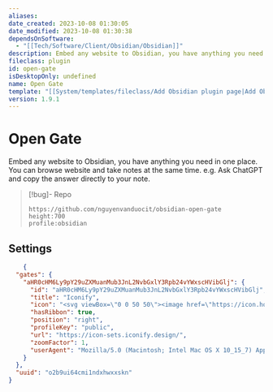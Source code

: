 ```yaml
---
aliases: 
date_created: 2023-10-08 01:30:05
date_modified: 2023-10-08 01:30:38
dependsOnSoftware:
  - "[[Tech/Software/Client/Obsidian/Obsidian]]"
description: Embed any website to Obsidian, you have anything you need in one place. You can browse website and take notes at the same time. e.g. Ask ChatGPT and copy the answer directly to your note.
fileclass: plugin
id: open-gate
isDesktopOnly: undefined
name: Open Gate
template: "[[System/templates/fileclass/Add Obsidian plugin page|Add Obsidian plugin page]]"
version: 1.9.1
---
```

# Open Gate

Embed any website to Obsidian, you have anything you need in one place. You can browse website and take notes at the same time. e.g. Ask ChatGPT and copy the answer directly to your note.

>[!bug]- Repo
>
>```gate  
>https://github.com/nguyenvanduocit/obsidian-open-gate
>height:700
>profile:obsidian
>```

## Settings

```json
	{
  "gates": {
    "aHR0cHM6Ly9pY29uZXMuanMub3JnL2NvbGxlY3Rpb24vYWxscHVibGlj": {
      "id": "aHR0cHM6Ly9pY29uZXMuanMub3JnL2NvbGxlY3Rpb24vYWxscHVibGlj",
      "title": "Iconify",
      "icon": "<svg viewBox=\"0 0 50 50\"><image href=\"https://icon.horse/icon/icon-sets.iconify.design\" height=\"50\" width=\"50\" /></svg>",
      "hasRibbon": true,
      "position": "right",
      "profileKey": "public",
      "url": "https://icon-sets.iconify.design/",
      "zoomFactor": 1,
      "userAgent": "Mozilla/5.0 (Macintosh; Intel Mac OS X 10_15_7) AppleWebKit/537.36 (KHTML, like Gecko) Chrome/113.0.0.0 Safari/537.36"
    }
  },
  "uuid": "o2b9ui64cmi1ndxhwxxskn"
}
```

